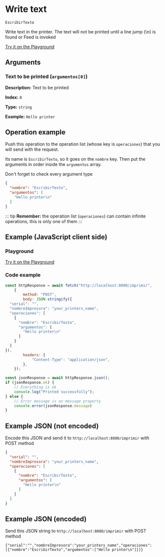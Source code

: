 # Write text

`EscribirTexto`

Write text in the printer. The text will not be printed until a line jump (\n) is found or Feed is invoked


[Try it on the Playground](../playground.md?operacion=EscribirTexto)

## Arguments
### Text to be printed (`argumentos[0]`)



**Description:** Text to be printed

**Index:** `0`

**Type:** `string`

**Example:** `Hello printer
`

## Operation example


Push this operation to the operation list (whose key is `operaciones`) that you will send with the request.

Its name is `EscribirTexto`, so it goes on the `nombre` key. Then put the arguments in order
inside the `argumentos` array.

Don't forget to check every argument type



```json
{
  "nombre": "EscribirTexto",
  "argumentos": [
    "Hello printer\n"
  ]
}
```

::: tip
**Remember:** the operation list (`operaciones`) can contain infinite operations, this is only one of them
:::

## Example (JavaScript client side)

### Playground
[Try it on the Playground](../playground.md?operacion=EscribirTexto)

<Playground nombreOperacion="EscribirTexto"/>

### Code example
```js
const httpResponse = await fetch("http://localhost:8000/imprimir",
    {
        method: "POST",
        body: JSON.stringify({
  "serial": "",
  "nombreImpresora": "your_printers_name",
  "operaciones": [
    {
      "nombre": "EscribirTexto",
      "argumentos": [
        "Hello printer\n"
      ]
    }
  ]
}),
        headers: {
            "Content-Type": "application/json",
        },
    });

const jsonResponse = await httpResponse.json();
if (jsonResponse.ok) {
    // Everything is ok
    console.log("Printed successfully");
} else {
    // Error message is on message property
    console.error(jsonResponse.message)
}
```

## Example JSON (not encoded)

Encode this JSON and send it to `http://localhost:8000/imprimir` with POST method

```json
{
  "serial": "",
  "nombreImpresora": "your_printers_name",
  "operaciones": [
    {
      "nombre": "EscribirTexto",
      "argumentos": [
        "Hello printer\n"
      ]
    }
  ]
}
```

## Example JSON (encoded)

Send this JSON string to `http://localhost:8000/imprimir` with POST method

```
{"serial":"","nombreImpresora":"your_printers_name","operaciones":[{"nombre":"EscribirTexto","argumentos":["Hello printer\n"]}]}
```
